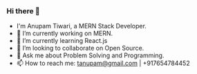 ### Hi there 👋
- I'm Anupam Tiwari, a MERN Stack Developer.
- 🔭 I’m currently working on MERN.
- 🌱 I’m currently learning React.js
- 👯 I’m looking to collaborate on Open Source.
- 💬 Ask me about Problem Solving and Programming.
- 📫 How to reach me: tanupam@gmail.com | +917654784452
